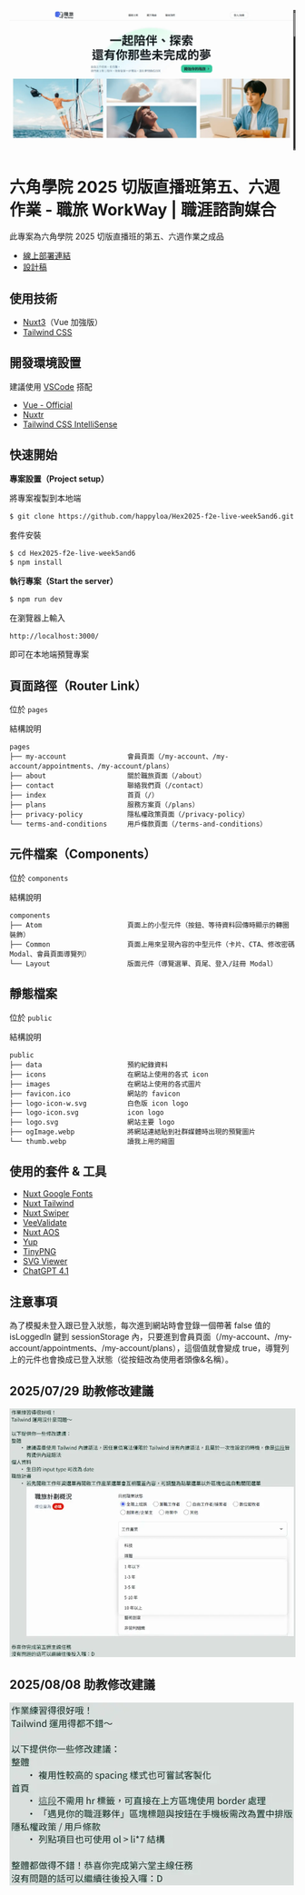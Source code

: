 ![](https://raw.githubusercontent.com/happyloa/Hex2025-f2e-live-week5and6/refs/heads/main/public/thumb.webp)

# 六角學院 2025 切版直播班第五、六週作業 - 職旅 WorkWay | 職涯諮詢媒合

此專案為六角學院 2025 切版直播班的第五、六週作業之成品

- [線上部署連結](https://workway.worksbyaaron.com/)
- [設計稿](https://www.figma.com/design/omevevD7bxbB3wQfL3jXR8/%E5%85%AD%E8%A7%92%EF%BD%9C%E8%81%B7%E6%97%85-WorkWay%EF%BD%9C%E8%81%B7%E6%B6%AF%E8%AB%AE%E8%A9%A2%E5%AA%92%E5%90%88-%EF%BC%88student-ver.%EF%BC%89?node-id=4032-9080&p=f&t=bgdFRugfSEeXTREp-0)

## 使用技術

- [Nuxt3](https://nuxt.com/)（Vue 加強版）
- [Tailwind CSS](https://tailwindcss.com/)

## 開發環境設置

建議使用 [VSCode](https://code.visualstudio.com/) 搭配

- [Vue - Official](https://marketplace.visualstudio.com/items?itemName=Vue.volar)
- [Nuxtr](https://marketplace.visualstudio.com/items?itemName=Nuxtr.nuxtr-vscode)
- [Tailwind CSS IntelliSense](https://marketplace.visualstudio.com/items?itemName=bradlc.vscode-tailwindcss)

## 快速開始

**專案設置（Project setup）**

將專案複製到本地端

```sh
$ git clone https://github.com/happyloa/Hex2025-f2e-live-week5and6.git
```

套件安裝

```sh
$ cd Hex2025-f2e-live-week5and6
$ npm install
```

**執行專案（Start the server）**

```sh
$ npm run dev
```

在瀏覽器上輸入

```
http://localhost:3000/
```

即可在本地端預覽專案

## 頁面路徑（Router Link）

位於 `pages`

結構說明

```
pages
├── my-account               會員頁面（/my-account、/my-account/appointments、/my-account/plans）
├── about                    關於職旅頁面（/about）
├── contact                  聯絡我們頁（/contact）
├── index                    首頁（/）
├── plans                    服務方案頁（/plans）
├── privacy-policy           隱私權政策頁面（/privacy-policy）
└── terms-and-conditions     用戶條款頁面（/terms-and-conditions）
```

## 元件檔案（Components）

位於 `components`

結構說明

```
components
├── Atom                     頁面上的小型元件（按鈕、等待資料回傳時顯示的轉圈裝飾）
├── Common                   頁面上用來呈現內容的中型元件（卡片、CTA、修改密碼 Modal、會員頁面導覽列）
└── Layout                   版面元件（導覽選單、頁尾、登入/註冊 Modal）
```

## 靜態檔案

位於 `public`

結構說明

```
public
├── data                     預約紀錄資料
├── icons                    在網站上使用的各式 icon
├── images                   在網站上使用的各式圖片
├── favicon.ico              網站的 favicon
├── logo-icon-w.svg          白色版 icon logo
├── logo-icon.svg            icon logo
├── logo.svg                 網站主要 logo
├── ogImage.webp             將網站連結貼到社群媒體時出現的預覽圖片
└── thumb.webp               讀我上用的縮圖
```

## 使用的套件 & 工具

- [Nuxt Google Fonts](https://google-fonts.nuxtjs.org/)
- [Nuxt Tailwind](https://tailwindcss.nuxtjs.org/)
- [Nuxt Swiper](https://nuxt.com/modules/swiper/)
- [VeeValidate](https://vee-validate.logaretm.com/)
- [Nuxt AOS](https://nuxt.com/modules/aos)
- [Yup](https://www.npmjs.com/package/yup)
- [TinyPNG](https://tinypng.com/)
- [SVG Viewer](https://www.svgviewer.dev/)
- [ChatGPT 4.1](https://openai.com/)

## 注意事項

為了模擬未登入跟已登入狀態，每次進到網站時會登錄一個帶著 false 值的 isLoggedIn 鍵到 sessionStorage 內，只要進到會員頁面（/my-account、/my-account/appointments、/my-account/plans），這個值就會變成 true，導覽列上的元件也會換成已登入狀態（從按鈕改為使用者頭像&名稱）。

## 2025/07/29 助教修改建議

![](https://raw.githubusercontent.com/happyloa/Hex2025-f2e-live-week5and6/refs/heads/main/public/ta-advise.webp)

## 2025/08/08 助教修改建議

![](https://raw.githubusercontent.com/happyloa/Hex2025-f2e-live-week5and6/refs/heads/main/public/ta-advise2.webp)